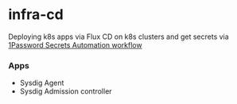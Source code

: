 # infra-cd
Deploying k8s apps via Flux CD on k8s clusters and get secrets via [1Password Secrets Automation workflow](https://developer.1password.com/docs/connect/get-started/) 

### Apps
- Sysdig Agent
- Sysdig Admission controller